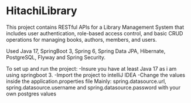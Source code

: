 # HitachiLibrary
This project contains RESTful APIs for a Library Management System that includes user authentication, role-based access control, and basic CRUD operations for managing books, authors, members, and users.

Used Java 17, SpringBoot 3, Spring 6, Spring Data JPA, Hibernate, PostgreSQL, Flyway and Spring Security.

To set up and run the project:
-Insure you have at least Java 17 as i am using springboot 3.
-Import the project to intelliJ IDEA
-Change the values inside the application.properties file Mainly:
  spring.datasource.url, spring.datasource.username and spring.datasource.password with your own postgres values

